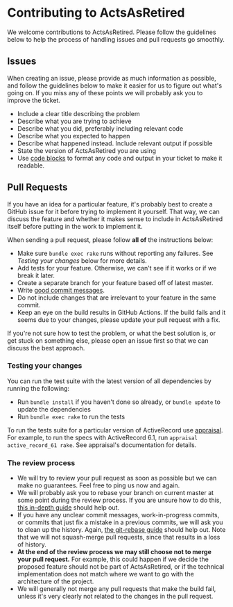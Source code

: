 # Contributing to ActsAsRetired

We welcome contributions to ActsAsRetired. Please follow the guidelines below to help the
process of handling issues and pull requests go smoothly.

## Issues

When creating an issue, please provide as much information as possible, and
follow the guidelines below to make it easier for us to figure out what's going
on. If you miss any of these points we will probably ask you to improve the
ticket.

- Include a clear title describing the problem
- Describe what you are trying to achieve
- Describe what you did, preferably including relevant code
- Describe what you expected to happen
- Describe what happened instead. Include relevant output if possible
- State the version of ActsAsRetired you are using
- Use [code blocks](https://github.github.com/gfm/#fenced-code-blocks) to
  format any code and output in your ticket to make it readable.

## Pull Requests

If you have an idea for a particular feature, it's probably best to create a
GitHub issue for it before trying to implement it yourself. That way, we can
discuss the feature and whether it makes sense to include in ActsAsRetired itself
before putting in the work to implement it.

When sending a pull request, please follow **all of** the instructions below:

- Make sure `bundle exec rake` runs without reporting any failures. See
  *Testing your changes* below for more details.
- Add tests for your feature. Otherwise, we can't see if it works or if
  we break it later.
- Create a separate branch for your feature based off of latest master.
- Write [good commit messages](https://tbaggery.com/2008/04/19/a-note-about-git-commit-messages.html).
- Do not include changes that are irrelevant to your feature in the same
  commit.
- Keep an eye on the build results in GitHub Actions. If the build fails and it
  seems due to your changes, please update your pull request with a fix.

If you're not sure how to test the problem, or what the best solution is, or
get stuck on something else, please open an issue first so that we can discuss
the best approach.

### Testing your changes

You can run the test suite with the latest version of all dependencies by running the following:

- Run `bundle install` if you haven't done so already, or `bundle update` to update the dependencies
- Run `bundle exec rake` to run the tests

To run the tests suite for a particular version of ActiveRecord use
[appraisal](https://github.com/thoughtbot/appraisal). For example, to run the
specs with ActiveRecord 6.1, run `appraisal active_record_61 rake`. See appraisal's
documentation for details.

### The review process

- We will try to review your pull request as soon as possible but we can make no
  guarantees. Feel free to ping us now and again.
- We will probably ask you to rebase your branch on current master at some point
  during the review process.
  If you are unsure how to do this,
  [this in-depth guide](https://git-rebase.io/) should help out.
- If you have any unclear commit messages, work-in-progress commits, or commits
  that just fix a mistake in a previous commits, we will ask you to clean up
  the history.
  Again, [the git-rebase guide](https://git-rebase.io/) should help out.
  Note that we will not squash-merge pull requests, since that results in a loss of history.
- **At the end of the review process we may still choose not to merge your pull
  request.** For example, this could happen if we decide the proposed feature
  should not be part of ActsAsRetired, or if the technical implementation does not
  match where we want to go with the architecture of the project.
- We will generally not merge any pull requests that make the build fail, unless
  it's very clearly not related to the changes in the pull request.
